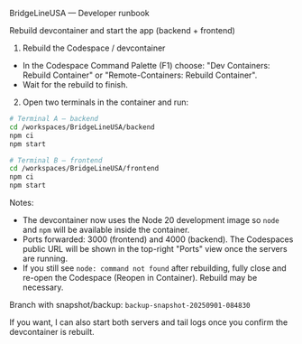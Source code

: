 BridgeLineUSA — Developer runbook

Rebuild devcontainer and start the app (backend + frontend)

1) Rebuild the Codespace / devcontainer

- In the Codespace Command Palette (F1) choose: "Dev Containers: Rebuild Container" or "Remote-Containers: Rebuild Container".
- Wait for the rebuild to finish.

2) Open two terminals in the container and run:

```bash
# Terminal A — backend
cd /workspaces/BridgeLineUSA/backend
npm ci
npm start

# Terminal B — frontend
cd /workspaces/BridgeLineUSA/frontend
npm ci
npm start
```

Notes:
- The devcontainer now uses the Node 20 development image so `node` and `npm` will be available inside the container.
- Ports forwarded: 3000 (frontend) and 4000 (backend). The Codespaces public URL will be shown in the top-right "Ports" view once the servers are running.
- If you still see `node: command not found` after rebuilding, fully close and re-open the Codespace (Reopen in Container). Rebuild may be necessary.

Branch with snapshot/backup: `backup-snapshot-20250901-084830`

If you want, I can also start both servers and tail logs once you confirm the devcontainer is rebuilt.
